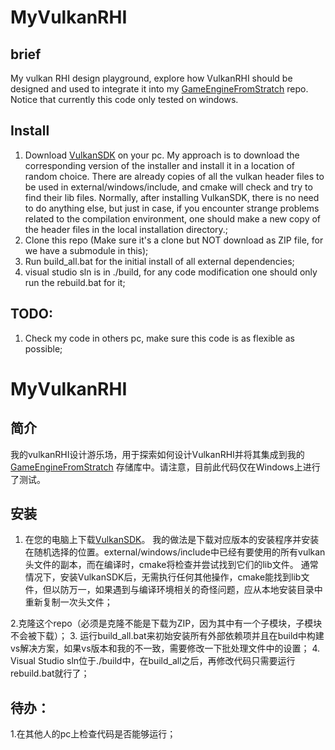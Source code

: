 # MyVulkanRHI
## brief
My vulkan RHI design playground, explore how VulkanRHI should be designed and used to integrate it into my [GameEngineFromStratch](https://github.com/moonflo/EngineFromScratch) repo. Notice that currently this code only tested on windows.
## Install
1. Download [VulkanSDK](https://www.lunarg.com/vulkan-sdk/) on your pc. My approach is to download the corresponding version of the installer and install it in a location of random choice. There are already copies of all the vulkan header files to be used in external/windows/include, and cmake will check and try to find their lib files. Normally, after installing VulkanSDK, there is no need to do anything else, but just in case, if you encounter strange problems related to the compilation environment, one should make a new copy of the header files in the local installation directory.;
2. Clone this repo (Make sure it's a clone but NOT download as ZIP file, for we have a submodule in this);
3. Run build_all.bat for the initial install of all external dependencies;
4. visual studio sln is in ./build, for any code modification one should only run the rebuild.bat for it;

## TODO:
1. Check my code in others pc, make sure this code is as flexible as possible;


# MyVulkanRHI
## 简介
我的vulkanRHI设计游乐场，用于探索如何设计VulkanRHI并将其集成到我的 [GameEngineFromStratch](https://github.com/moonflo/EngineFromScratch) 存储库中。请注意，目前此代码仅在Windows上进行了测试。
## 安装
1. 在您的电脑上下载[VulkanSDK](https://www.lunarg.com/vulkan-sdk/)。 我的做法是下载对应版本的安装程序并安装在随机选择的位置。external/windows/include中已经有要使用的所有vulkan头文件的副本，而在编译时，cmake将检查并尝试找到它们的lib文件。 通常情况下，安装VulkanSDK后，无需执行任何其他操作，cmake能找到lib文件，但以防万一，如果遇到与编译环境相关的奇怪问题，应从本地安装目录中重新复制一次头文件；

2.克隆这个repo（必须是克隆不能是下载为ZIP，因为其中有一个子模块，子模块不会被下载）；
3. 运行build_all.bat来初始安装所有外部依赖项并且在build中构建vs解决方案，如果vs版本和我的不一致，需要修改一下批处理文件中的设置；
4. Visual Studio sln位于./build中，在build_all之后，再修改代码只需要运行rebuild.bat就行了；

## 待办：
1.在其他人的pc上检查代码是否能够运行；
